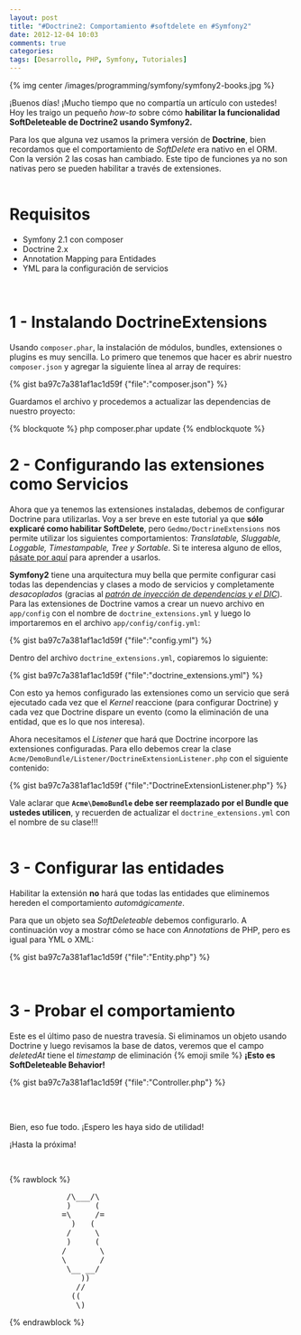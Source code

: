 ```yaml
---
layout: post
title: "#Doctrine2: Comportamiento #softdelete en #Symfony2"
date: 2012-12-04 10:03
comments: true
categories: 
tags: [Desarrollo, PHP, Symfony, Tutoriales]
---
```


{% img center /images/programming/symfony/symfony2-books.jpg %}

¡Buenos días! ¡Mucho tiempo que no compartía un artículo con ustedes! Hoy les traigo un pequeño _how-to_ sobre cómo __habilitar la funcionalidad SoftDeleteable de Doctrine2 usando Symfony2.__

Para los que alguna vez usamos la primera versión de __Doctrine__, bien recordamos que el comportamiento de _SoftDelete_ era nativo en el ORM. Con la versión 2 las cosas han cambiado. Este tipo de funciones ya no son nativas pero se pueden habilitar a través de extensiones. <br><br>

<!-- more -->

# Requisitos

* Symfony 2.1 con composer
* Doctrine 2.x
* Annotation Mapping para Entidades
* YML para la configuración de servicios

<br>

# 1 - Instalando DoctrineExtensions

Usando `composer.phar`, la instalación de módulos, bundles, extensiones o plugins es muy sencilla. Lo primero que tenemos que hacer es abrir nuestro `composer.json` y agregar la siguiente línea al array de requires:

{% gist ba97c7a381af1ac1d59f {"file":"composer.json"} %}

Guardamos el archivo y procedemos a actualizar las dependencias de nuestro proyecto:

{% blockquote %}
php composer.phar update
{% endblockquote %}
<br>

# 2 - Configurando las extensiones como Servicios

Ahora que ya tenemos las extensiones instaladas, debemos de configurar Doctrine para utilizarlas. Voy a ser breve en este tutorial ya que __sólo explicaré como habilitar SoftDelete__, pero `Gedmo/DoctrineExtensions` nos permite utilizar los siguientes comportamientos: _Translatable, Sluggable, Loggable, Timestampable, Tree y Sortable_. Si te interesa alguno de ellos, [pásate por aquí](https://github.com/l3pp4rd/DoctrineExtensions/blob/master/doc/symfony2.md) para aprender a usarlos.

__Symfony2__ tiene una arquitectura muy bella que permite configurar casi todas las dependencias y clases a modo de servicios y completamente _desacoplados_ (gracias al [_patrón de inyección de dependencias y el DIC_](http://symfony.com/doc/current/book/service_container.html)). Para las extensiones de Doctrine vamos a crear un nuevo archivo en `app/config` con el nombre de `doctrine_extensions.yml` y luego lo importaremos en el archivo `app/config/config.yml`:

{% gist ba97c7a381af1ac1d59f {"file":"config.yml"} %}

Dentro del archivo `doctrine_extensions.yml`, copiaremos lo siguiente:

{% gist ba97c7a381af1ac1d59f {"file":"doctrine_extensions.yml"} %}

Con esto ya hemos configurado las extensiones como un servicio que será ejecutado cada vez que el _Kernel_ reaccione (para configurar Doctrine) y cada vez que Doctrine dispare un evento (como la eliminación de una entidad, que es lo que nos interesa).

Ahora necesitamos el _Listener_ que hará que Doctrine incorpore las extensiones configuradas. Para ello debemos crear la clase `Acme/DemoBundle/Listener/DoctrineExtensionListener.php` con el siguiente contenido:

{% gist ba97c7a381af1ac1d59f {"file":"DoctrineExtensionListener.php"} %}

Vale aclarar que __`Acme\DemoBundle` debe ser reemplazado por el Bundle que ustedes utilicen__, y recuerden de actualizar el `doctrine_extensions.yml` con el nombre de su clase!!! <br><br>

# 3 - Configurar las entidades

Habilitar la extensión __no__ hará que todas las entidades que eliminemos hereden el comportamiento _automágicamente_.

Para que un objeto sea _SoftDeleteable_ debemos configurarlo. A continuación voy a mostrar cómo se hace con _Annotations_ de PHP, pero es igual para YML o XML:

{% gist ba97c7a381af1ac1d59f {"file":"Entity.php"} %}

<br>

# 3 - Probar el comportamiento

Este es el último paso de nuestra travesía. Si eliminamos un objeto usando Doctrine y luego revisamos la base de datos, veremos que el campo _deletedAt_ tiene el _timestamp_ de eliminación {% emoji smile %} __¡Esto es SoftDeleteable Behavior!__

{% gist ba97c7a381af1ac1d59f {"file":"Controller.php"} %}

<br><br>

Bien, eso fue todo. ¡Espero les haya sido de utilidad!

¡Hasta la próxima!

<br>

{% rawblock %}
<pre>
            /\___/\
            )     (
           =\     /=
             )   (
            /     \
            )     (
           /       \
           \       /
            \__ __/
               ))
              //
             ((
              \)
</pre>
{% endrawblock %}